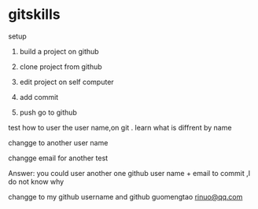 # gitskills

setup

1. build a project  on github

2. clone project from github

3. edit project on self computer

4. add commit 

5. push go to github

test how to user the  user name,on git . learn what is diffrent by name

changge to another user name

changge email for another test 

Answer: you could user another one github user name + email to commit ,I do not know why

changge to my github username and github guomengtao rinuo@qq.com